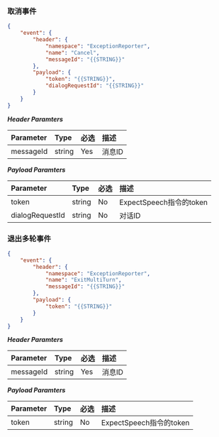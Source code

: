### 取消事件
```json
{
    "event": {
        "header": {
            "namespace": "ExceptionReporter",
            "name": "Cancel",
            "messageId": "{{STRING}}"
        },
        "payload": {
            "token": "{{STRING}}",
            "dialogRequestId": "{{STRING}}"
        }
    }
}
```

***Header Paramters***

|    Parameter            |    Type        |    必选    |    描述                            |
|    :-------------------    |    :--------    |    :-----    |    :-----------------------------    |
|    messageId            |    string    |    Yes    |    消息ID                        |

***Payload Paramters***

|    Parameter                    |    Type        |    必选    |    描述                                    |
|    :---------------------------    |    :--------    |    :-----    |    :-----------------------------------    |
|    token                        |    string    |    No    |    ExpectSpeech指令的token    |
|    dialogRequestId            |    string    |    No    |    对话ID                                |

### 退出多轮事件
```json
{
    "event": {
        "header": {
            "namespace": "ExceptionReporter",
            "name": "ExitMultiTurn",
            "messageId": "{{STRING}}"
        },
        "payload": {
            "token": "{{STRING}}"
        }
    }
}
```

***Header Paramters***

|    Parameter            |    Type        |    必选    |    描述                            |
|    :-------------------    |    :--------    |    :-----    |    :-----------------------------    |
|    messageId            |    string    |    Yes    |    消息ID                        |

***Payload Paramters***

|    Parameter                    |    Type        |    必选    |    描述                                    |
|    :---------------------------    |    :--------    |    :-----    |    :-----------------------------------    |
|    token                        |    string    |    No    |    ExpectSpeech指令的token    |